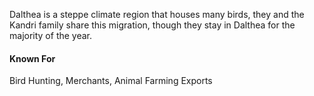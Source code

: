 
Dalthea is a steppe climate region that houses many birds, they and the Kandri family share this migration, though they stay in Dalthea for the majority of the year. 

#### Known For
Bird Hunting, Merchants, Animal Farming Exports
